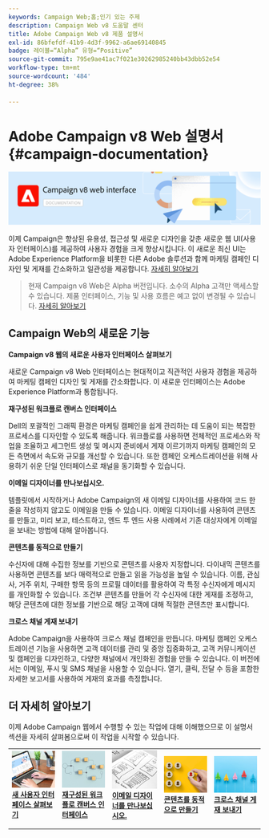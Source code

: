 ```yaml
---
keywords: Campaign Web;홈;인기 있는 주제
description: Campaign Web v8 도움말 센터
title: Adobe Campaign Web v8 제품 설명서
exl-id: 86bfefdf-41b9-4d3f-9962-a6ae69140845
badge: 레이블=“Alpha” 유형=“Positive”
source-git-commit: 795e9ae41ac7f021e30262985240bb43dbb52e54
workflow-type: tm+mt
source-wordcount: '484'
ht-degree: 38%

---
```


# Adobe Campaign v8 Web 설명서 {#campaign-documentation}

![](assets/do-not-localize/banner-documentationv8.png)

이제 Campaign은 향상된 유용성, 접근성 및 새로운 디자인을 갖춘 새로운 웹 UI(사용자 인터페이스)를 제공하여 사용자 경험을 크게 향상시킵니다. 이 새로운 최신 UI는 Adobe Experience Platform을 비롯한 다른 Adobe 솔루션과 함께 마케팅 캠페인 디자인 및 게재를 간소화하고 일관성을 제공합니다. [자세히 알아보기](get-started/get-started.md)

>현재 Campaign v8 Web은 Alpha 버전입니다. 소수의 Alpha 고객만 액세스할 수 있습니다. 제품 인터페이스, 기능 및 사용 흐름은 예고 없이 변경될 수 있습니다. [자세히 알아보기](rn/whats-new.md)

## Campaign Web의 새로운 기능

**Campaign v8 웹의 새로운 사용자 인터페이스 살펴보기**

새로운 Campaign v8 Web 인터페이스는 현대적이고 직관적인 사용자 경험을 제공하여 마케팅 캠페인 디자인 및 게재를 간소화합니다. 이 새로운 인터페이스는 Adobe Experience Platform과 통합됩니다.

**재구성된 워크플로 캔버스 인터페이스**

Dell의 포괄적인 그래픽 환경은 마케팅 캠페인을 쉽게 관리하는 데 도움이 되는 복잡한 프로세스를 디자인할 수 있도록 해줍니다. 워크플로를 사용하면 전체적인 프로세스와 작업을 조율하고 세그먼트 생성 및 메시지 준비에서 게재 이르기까지 마케팅 캠페인의 모든 측면에서 속도와 규모를 개선할 수 있습니다. 또한 캠페인 오케스트레이션을 위해 사용하기 쉬운 단일 인터페이스로 채널을 동기화할 수 있습니다.

**이메일 디자이너를 만나보십시오.**

템플릿에서 시작하거나 Adobe Campaign의 새 이메일 디자이너를 사용하여 코드 한 줄을 작성하지 않고도 이메일을 만들 수 있습니다. 이메일 디자이너를 사용하여 콘텐츠를 만들고, 미리 보고, 테스트하고, 엔드 투 엔드 사용 사례에서 기존 대상자에게 이메일을 보내는 방법에 대해 알아봅니다.

**콘텐츠를 동적으로 만들기**

수신자에 대해 수집한 정보를 기반으로 콘텐츠를 사용자 지정합니다. 다이내믹 콘텐츠를 사용하면 콘텐츠를 보다 매력적으로 만들고 읽을 가능성을 높일 수 있습니다. 이름, 관심사, 거주 위치, 구매한 항목 등의 프로필 데이터를 활용하여 각 특정 수신자에게 메시지를 개인화할 수 있습니다. 조건부 콘텐츠를 만들어 각 수신자에 대한 게재를 조정하고, 해당 콘텐츠에 대한 정보를 기반으로 해당 고객에 대해 적절한 콘텐츠만 표시합니다.

**크로스 채널 게재 보내기**

Adobe Campaign을 사용하여 크로스 채널 캠페인을 만듭니다. 마케팅 캠페인 오케스트레이션 기능을 사용하면 고객 데이터를 관리 및 중앙 집중화하고, 고객 커뮤니케이션 및 캠페인을 디자인하고, 다양한 채널에서 개인화된 경험을 만들 수 있습니다. 이 버전에서는 이메일, 푸시 및 SMS 채널을 사용할 수 있습니다. 열기, 클릭, 전달 수 등을 포함한 자세한 보고서를 사용하여 게재의 효과를 측정합니다.

## 더 자세히 알아보기

이제 Adobe Campaign 웹에서 수행할 수 있는 작업에 대해 이해했으므로 이 설명서 섹션을 자세히 살펴봄으로써 이 작업을 시작할 수 있습니다.

<table style="table-layout:fixed"><tr style="border: 0;">
<td>
<a href="get-started/user-interface.md">
<img alt="새로운 UI" src="assets/do-not-localize/menu-ui.jpeg">
</a>
<div><a href="get-started/user-interface.md"><strong>새 사용자 인터페이스 살펴보기</strong>
</div>
<p>
</td>
<td>
<a href="preview-test/proofs.md">
<img alt="유효성 검사" src="assets/do-not-localize/menu-workflows.jpeg">
</a>
<div>
<a href="preview-test/proofs.md"><strong>재구성된 워크플로 캔버스 인터페이스</strong></a>
</div>
<p>
</td>
<td>
<a href="content/create-email-content.md">
<img alt="저빈도" src="assets/do-not-localize/menu-design.jpg">
</a>
<div>
<a href="content/create-email-content.md"><strong>이메일 디자이너를 만나보십시오.</strong></a>
</div>
<p></td>
<td>
<a href="audience/about-audiences.md">
<img alt="대상자" src="assets/do-not-localize/menu-dynamic.jpg">
</a>
<div>
<a href="audience/about-audiences.md"><strong>콘텐츠를 동적으로 만들기</strong></a>
</div>
<p>
</td>
<td>
<a href="preview-test/proofs.md">
<img alt="유효성 검사" src="assets/do-not-localize/menu-campaign.jpeg">
</a>
<div>
<a href="preview-test/proofs.md"><strong>크로스 채널 게재 보내기</strong></a>
</div>
<p>
</td>
</tr></table>

<!--
<table style="table-layout:fixed">
<tr style="border: 0;"><td width="30%"><a href="get-started/user-interface.md">
<img alt="new UI" src="assets/do-not-localize/menu-ui.jpeg" width="150px">
</a></td><td>Discover Campaign Web new user interface, latest improvements, key capabilities. Learn how to use them to build cross-channel campaigns for your audiences. With its user-friendly features, Campaign helps you streamline personalized cross-channel campaign creation process, drive results, and gain a competitive edge.</td></tr>
<tr style="border: 0;"><td width="30%"><a href="get-started/user-interface.md">
<img alt="new UI" src="assets/do-not-localize/menu-workflows.jpeg" width="150px">
</a></td><td>Our comprehensive graphical canvas makes it easy for you to design processes such as segmentation, campaign execution, and more. With this advanced tool at your fingertips, you can streamline your workflow and elevate your campaigns.</td></tr>
<tr style="border: 0;"><td width="30%"><a href="get-started/user-interface.md">
<img alt="new UI" src="assets/do-not-localize/menu-design.jpg" width="150px">
</a></td><td>Start from a template, or use Adobe Campaign's new Email Designer to create emails without having to write a single line of code. Learn how to use the Email Designer to create your content, preview and test it, and send an email to an existing audience in an end-to-end use case.</td></tr>
<tr style="border: 0;"><td width="30%"><a href="get-started/user-interface.md">
<img alt="new UI" src="assets/do-not-localize/menu-dynamic.jpg" width="150px">
</a></td><td>Create conditional content to define dynamic personalization based on the recipient's profile, automatically replacing text blocks and images when certain conditions are met. This feature can take your campaigns to new heights and deliver highly targeted, personalized experiences to your audience</td></tr>
<tr style="border: 0;"><td width="30%"><a href="get-started/user-interface.md">
<img alt="new UI" src="assets/do-not-localize/menu-campaign.jpeg" width="150px">
</a></td><td>Adobe Campaign capabilities help you manage centralized customer data, design customer communications and campaigns, and create personalized experiences across different channels: Email, Push and SMS.</td></tr>
</table>
-->










